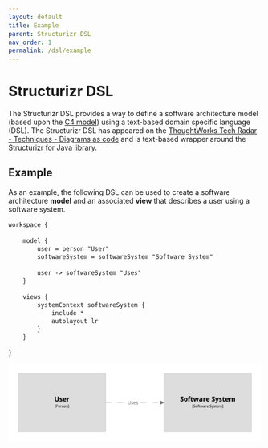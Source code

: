 ```yaml
---
layout: default
title: Example
parent: Structurizr DSL
nav_order: 1
permalink: /dsl/example
---
```


# Structurizr DSL

The Structurizr DSL provides a way to define a software architecture model
(based upon the [C4 model](https://c4model.com)) using a text-based domain specific language (DSL).
The Structurizr DSL has appeared on the
[ThoughtWorks Tech Radar - Techniques - Diagrams as code](https://www.thoughtworks.com/radar/techniques/diagrams-as-code)
and is text-based wrapper around the [Structurizr for Java library](https://github.com/structurizr/java).

## Example

As an example, the following DSL can be used to create a software architecture __model__ and
an associated __view__ that describes a user using a software system.

```
workspace {

    model {
        user = person "User"
        softwareSystem = softwareSystem "Software System"

        user -> softwareSystem "Uses"
    }

    views {
        systemContext softwareSystem {
            include *
            autolayout lr
        }
    }
    
}
```

![Example system context diagram](/assets/images/dsl/example.png)
